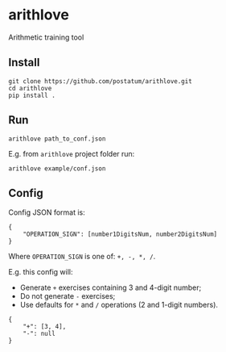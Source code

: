 # arithlove
Arithmetic training tool

## Install
```
git clone https://github.com/postatum/arithlove.git
cd arithlove
pip install .
```

## Run
```
arithlove path_to_conf.json
```

E.g. from `arithlove` project folder run:
```
arithlove example/conf.json
```

## Config
Config JSON format is:
```
{
    "OPERATION_SIGN": [number1DigitsNum, number2DigitsNum]
}
```
Where `OPERATION_SIGN` is one of: `+, -, *, /`.

E.g. this config will:
* Generate `+` exercises containing 3 and 4-digit number;
* Do not generate `-` exercises;
* Use defaults for `*` and `/` operations (2 and 1-digit numbers).
```
{
    "+": [3, 4],
    "-": null
}
```
